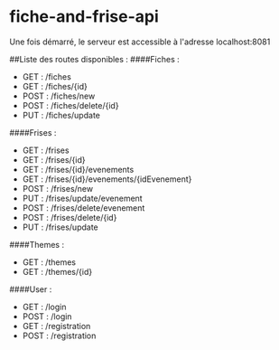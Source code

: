 # fiche-and-frise-api

Une fois démarré, le serveur est accessible à l'adresse localhost:8081

##Liste des routes disponibles :
####Fiches : 

- GET : /fiches
- GET : /fiches/{id}
- POST : /fiches/new
- POST : /fiches/delete/{id}
- PUT : /fiches/update

####Frises : 

- GET : /frises
- GET : /frises/{id}
- GET : /frises/{id}/evenements
- GET : /frises/{id}/evenements/{idEvenement}
- POST : /frises/new
- PUT : /frises/update/evenement
- POST : /frises/delete/evenement
- POST : /frises/delete/{id}
- PUT : /frises/update

####Themes : 

- GET : /themes
- GET : /themes/{id}

####User : 

- GET : /login
- POST : /login
- GET : /registration
- POST : /registration